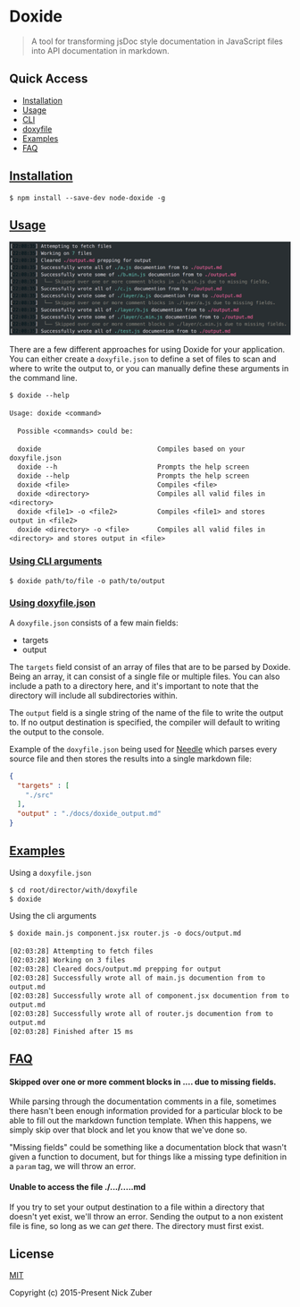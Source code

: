 # Doxide

> A tool for transforming jsDoc style documentation in JavaScript files into API documentation in markdown.

## Quick Access

 - <a href="#installation">Installation</a>
 - <a href="#usage">Usage</a>
  - <a href="#cli">CLI</a>
  - <a href="#doxyfile">doxyfile</a>
 - <a href="#examples">Examples</a>
 - <a href="#faq">FAQ</a>

## <a href="#installation" name="installation">Installation</a>

```
$ npm install --save-dev node-doxide -g
```

## <a href="#usage" name="usage">Usage</a>

<img src="./.github/example.png" />

There are a few different approaches for using Doxide for your application. You can either create a `doxyfile.json` to define a set of files to scan and where to write the output to, or you can manually define these arguments in the command line.

```
$ doxide --help

Usage: doxide <command>

  Possible <commands> could be:

  doxide                             Compiles based on your doxyfile.json
  doxide --h                         Prompts the help screen
  doxide --help                      Prompts the help screen
  doxide <file>                      Compiles <file>
  doxide <directory>                 Compiles all valid files in <directory>
  doxide <file1> -o <file2>          Compiles <file1> and stores output in <file2>
  doxide <directory> -o <file>       Compiles all valid files in <directory> and stores output in <file>
```


### <a href="#cli" name="cli">Using CLI arguments</a>

```
$ doxide path/to/file -o path/to/output
```

### <a href="#doxyfile" name="doxyfile">Using doxyfile.json</a>

A `doxyfile.json` consists of a few main fields:

 - targets
 - output

The `targets` field consist of an array of files that are to be parsed by Doxide. Being an array, it can consist of a single file or multiple files. You can also include a path to a directory here, and it's important to note that the directory will include all subdirectories within.

The `output` field is a single string of the name of the file to write the output to. If no output destination is specified, the compiler will default to writing the output to the console.

Example of the `doxyfile.json` being used for [Needle](https://github.com/nickzuber/needle) which parses every source file and then stores the results into a single markdown file:

```json
{
  "targets" : [
    "./src"
  ],
  "output" : "./docs/doxide_output.md"
}

```

## <a href="#examples" name="example">Examples</a>

Using a `doxyfile.json`

```
$ cd root/director/with/doxyfile
$ doxide
```

Using the cli arguments

```
$ doxide main.js component.jsx router.js -o docs/output.md

[02:03:28] Attempting to fetch files
[02:03:28] Working on 3 files
[02:03:28] Cleared docs/output.md prepping for output
[02:03:28] Successfully wrote all of main.js documention from to output.md
[02:03:28] Successfully wrote all of component.jsx documention from to output.md
[02:03:28] Successfully wrote all of router.js documention from to output.md
[02:03:28] Finished after 15 ms
```

## <a href="#faq" name="faq">FAQ</a>

#### Skipped over one or more comment blocks in .... due to missing fields.

While parsing through the documentation comments in a file, sometimes there hasn't been enough information provided for a particular block to be able to fill out the markdown function template. When this happens, we simply skip over that block and let you know that we've done so.

"Missing fields" could be something like a documentation block that wasn't given a function to document, but for things like a missing type definition in a `param` tag, we will throw an error.

#### Unable to access the file ./.../.....md

If you try to set your output destination to a file within a directory that doesn't yet exist, we'll throw an error. Sending the output to a non existent file is fine, so long as we can _get_ there. The directory must first exist.

## License
[MIT](https://opensource.org/licenses/MIT)

Copyright (c) 2015-Present Nick Zuber
